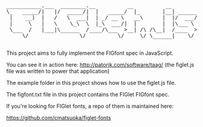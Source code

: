 <pre>
___________.___  ________.__          __          __        
\_   _____/|   |/  _____/|  |   _____/  |_       |__| ______
 |    __)  |   /   \  ___|  | _/ __ \   __\      |  |/  ___/
 |     \   |   \    \_\  \  |_\  ___/|  |        |  |\___ \ 
 \___  /   |___|\______  /____/\___  >__| /\ /\__|  /____  >
     \/                \/          \/     \/ \______|    \/ 

</pre>
This project aims to fully implement the FIGfont spec in JavaScript.

You can see it in action here: http://patorjk.com/software/taag/ (the figlet.js file was written to power that application)

The example folder in this project shows how to use the figlet.js file.

The figfont.txt file in this project contains the FIGlet FIGfont spec.

If you're looking for FIGlet fonts, a repo of them is maintained here:

https://github.com/cmatsuoka/figlet-fonts